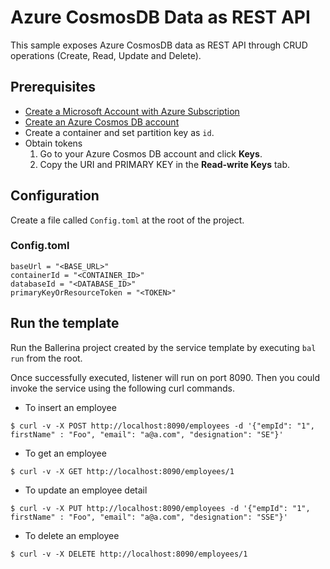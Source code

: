 # Azure CosmosDB Data as REST API
This sample exposes Azure CosmosDB data as REST API through CRUD operations (Create, Read, Update and Delete).

## Prerequisites
* [Create a Microsoft Account with Azure Subscription](https://docs.microsoft.com/en-us/learn/modules/create-an-azure-account/)
* [Create an Azure Cosmos DB account](https://docs.microsoft.com/en-us/azure/cosmos-db/how-to-manage-database-account/)
* Create a container and set partition key as `id`.
* Obtain tokens
    1. Go to your Azure Cosmos DB account and click **Keys**.
    2. Copy the URI and PRIMARY KEY in the **Read-write Keys** tab.


## Configuration
Create a file called `Config.toml` at the root of the project.

### Config.toml 
```
baseUrl = "<BASE_URL>"
containerId = "<CONTAINER_ID>"
databaseId = "<DATABASE_ID>"
primaryKeyOrResourceToken = "<TOKEN>"
```

## Run the template
Run the Ballerina project created by the service template by executing `bal run` from the root.

Once successfully executed, listener will run on port 8090. Then you could invoke the service using the following curl commands.

* To insert an employee
```
$ curl -v -X POST http://localhost:8090/employees -d '{"empId": "1", firstName" : "Foo", "email": "a@a.com", "designation": "SE"}'
```
* To get an employee
```
$ curl -v -X GET http://localhost:8090/employees/1
```
* To update an employee detail
```
$ curl -v -X PUT http://localhost:8090/employees -d '{"empId": "1", firstName" : "Foo", "email": "a@a.com", "designation": "SSE"}'
```
* To delete an employee
```
$ curl -v -X DELETE http://localhost:8090/employees/1
```
